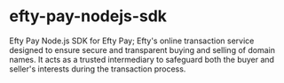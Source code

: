 # efty-pay-nodejs-sdk
Efty Pay Node.js SDK for Efty Pay; Efty's online transaction service designed to ensure secure and transparent buying and selling of domain names. It acts as a trusted intermediary to safeguard both the buyer and seller's interests during the transaction process.
